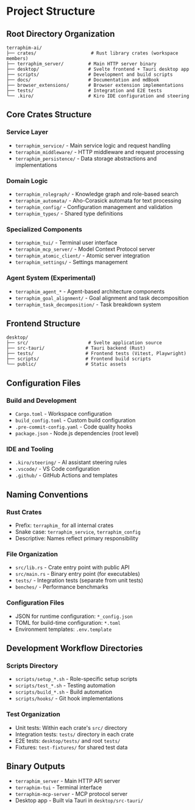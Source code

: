 # Project Structure

## Root Directory Organization

```
terraphim-ai/
├── crates/                    # Rust library crates (workspace members)
├── terraphim_server/         # Main HTTP server binary
├── desktop/                  # Svelte frontend + Tauri desktop app
├── scripts/                  # Development and build scripts
├── docs/                     # Documentation and mdBook
├── browser_extensions/       # Browser extension implementations
├── tests/                    # Integration and E2E tests
└── .kiro/                    # Kiro IDE configuration and steering
```

## Core Crates Structure

### Service Layer
- `terraphim_service/` - Main service logic and request handling
- `terraphim_middleware/` - HTTP middleware and request processing
- `terraphim_persistence/` - Data storage abstractions and implementations

### Domain Logic
- `terraphim_rolegraph/` - Knowledge graph and role-based search
- `terraphim_automata/` - Aho-Corasick automata for text processing
- `terraphim_config/` - Configuration management and validation
- `terraphim_types/` - Shared type definitions

### Specialized Components
- `terraphim_tui/` - Terminal user interface
- `terraphim_mcp_server/` - Model Context Protocol server
- `terraphim_atomic_client/` - Atomic server integration
- `terraphim_settings/` - Settings management

### Agent System (Experimental)
- `terraphim_agent_*` - Agent-based architecture components
- `terraphim_goal_alignment/` - Goal alignment and task decomposition
- `terraphim_task_decomposition/` - Task breakdown system

## Frontend Structure

```
desktop/
├── src/                      # Svelte application source
├── src-tauri/               # Tauri backend (Rust)
├── tests/                   # Frontend tests (Vitest, Playwright)
├── scripts/                 # Frontend build scripts
└── public/                  # Static assets
```

## Configuration Files

### Build and Development
- `Cargo.toml` - Workspace configuration
- `build_config.toml` - Custom build configuration
- `.pre-commit-config.yaml` - Code quality hooks
- `package.json` - Node.js dependencies (root level)

### IDE and Tooling
- `.kiro/steering/` - AI assistant steering rules
- `.vscode/` - VS Code configuration
- `.github/` - GitHub Actions and templates

## Naming Conventions

### Rust Crates
- Prefix: `terraphim_` for all internal crates
- Snake case: `terraphim_service`, `terraphim_config`
- Descriptive: Names reflect primary responsibility

### File Organization
- `src/lib.rs` - Crate entry point with public API
- `src/main.rs` - Binary entry point (for executables)
- `tests/` - Integration tests (separate from unit tests)
- `benches/` - Performance benchmarks

### Configuration Files
- JSON for runtime configuration: `*_config.json`
- TOML for build-time configuration: `*.toml`
- Environment templates: `.env.template`

## Development Workflow Directories

### Scripts Directory
- `scripts/setup_*.sh` - Role-specific setup scripts
- `scripts/test_*.sh` - Testing automation
- `scripts/build_*.sh` - Build automation
- `scripts/hooks/` - Git hook implementations

### Test Organization
- Unit tests: Within each crate's `src/` directory
- Integration tests: `tests/` directory in each crate
- E2E tests: `desktop/tests/` and root `tests/`
- Fixtures: `test-fixtures/` for shared test data

## Binary Outputs
- `terraphim_server` - Main HTTP API server
- `terraphim-tui` - Terminal interface
- `terraphim-mcp-server` - MCP protocol server
- Desktop app - Built via Tauri in `desktop/src-tauri/`
